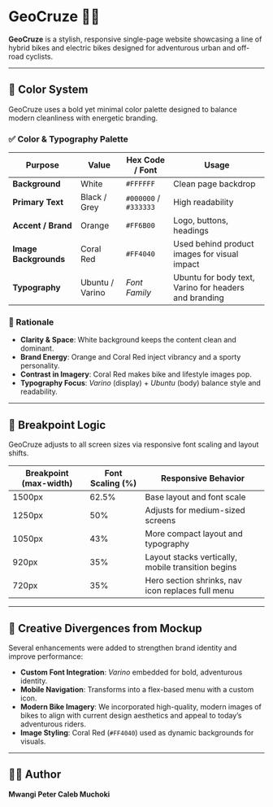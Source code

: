 # GeoCruze 🚴‍♂️

**GeoCruze** is a stylish, responsive single-page website showcasing a line of hybrid bikes and electric bikes designed for adventurous urban and off-road cyclists.

---

## 🎨 Color System

GeoCruze uses a bold yet minimal color palette designed to balance modern cleanliness with energetic branding.

### ✅ Color & Typography Palette

| Purpose               | Value             | Hex Code / Font      | Usage                                                     |
|-----------------------|-------------------|----------------------|----------------------------------------------------------|
| **Background**        | White             | `#FFFFFF`            | Clean page backdrop                                      |
| **Primary Text**      | Black / Grey      | `#000000` / `#333333`| High readability                                         |
| **Accent / Brand**    | Orange            | `#FF6B00`            | Logo, buttons, headings                                  |
| **Image Backgrounds** | Coral Red         | `#FF4040`            | Used behind product images for visual impact             |
| **Typography**        | Ubuntu / Varino   | *Font Family*        | Ubuntu for body text, Varino for headers and branding    |

### 🎯 Rationale

- **Clarity & Space**: White background keeps the content clean and dominant.
- **Brand Energy**: Orange and Coral Red inject vibrancy and a sporty personality.
- **Contrast in Imagery**: Coral Red makes bike and lifestyle images pop.
- **Typography Focus**: *Varino* (display) + *Ubuntu* (body) balance style and readability.

---

## 📱 Breakpoint Logic

GeoCruze adjusts to all screen sizes via responsive font scaling and layout shifts.

| Breakpoint (max-width) | Font Scaling (%) | Responsive Behavior                                      |
|------------------------|------------------|----------------------------------------------------------|
| 1500px                 | 62.5%            | Base layout and font scale                               |
| 1250px                 | 50%              | Adjusts for medium-sized screens                         |
| 1050px                 | 43%              | More compact layout and typography                       |
| 920px                  | 35%              | Layout stacks vertically, mobile transition begins       |
| 720px                  | 35%              | Hero section shrinks, nav icon replaces full menu        |

---

## 🧪 Creative Divergences from Mockup

Several enhancements were added to strengthen brand identity and improve performance:

- **Custom Font Integration**: *Varino* embedded for bold, adventurous identity.
- **Mobile Navigation**: Transforms into a flex-based menu with a custom icon.
-  **Modern Bike Imagery**: We incorporated high-quality, modern images of bikes to align with current design aesthetics and appeal to today’s adventurous riders.
- **Image Styling**: Coral Red (`#FF4040`) used as dynamic backgrounds for visuals.

---

## 👨‍💻 Author

**Mwangi Peter Caleb Muchoki**
